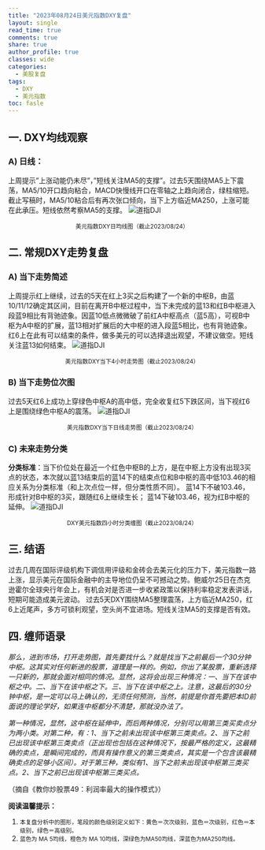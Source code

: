 ```yaml
---
title: "2023年08月24日美元指数DXY复盘"
layout: single
read_time: true
comments: true
share: true
author_profile: true
classes: wide
categories:
  - 美股复盘
tags:
  - DXY
  - 美元指数
toc: fasle
---
```

## 一. DXY均线观察
### A) 日线：
上周提示”上涨动能仍未尽”，”短线关注MA5的支撑”。过去5天围绕MA5上下震荡，MA5/10开口趋向粘合，MACD快慢线开口在零轴之上趋向闭合，绿柱缩短。截止写稿时，MA5/10粘合后有再次张口倾向，当下上方临近MA250，上涨可能在此承压。短线依然考察MA5的支撑。
 ![道指DJI](/assets/images/2023-08-24-DXY-day.png)
<small><center>美元指数DXY日均线图（截止2023/08/24）</center></small>
## 二. 常规DXY走势复盘
### A) 当下走势简述
上周提示红上继续，过去的5天在红上3买之后构建了一个新的中枢B，由蓝10/11/12确定其区间，目前在离开B中枢过程中，当下未完成的蓝13和红B中枢进入段蓝9相比有背驰迹象。因蓝10低点微微破了前红A中枢高点（蓝5高），可视B中枢为A中枢的扩展，蓝13相对扩展后的大中枢的进入段蓝5相比，也有背驰迹象。红6上在此有可以结束的条件，做多美元的可以选择退出观望，不建议做空。短线关注蓝13如何结束。
 ![道指DJI](/assets/images/2023-08-24-DXY-hour.png)
<small><center>美元指数DXY当下4小时走势图（截止2023/08/24）</center></small>
### B) 当下走势位次图
过去5天红6上成功上穿绿色中枢A的高中低，完全收复红5下跌区间，当下视红6上是围绕绿色中枢A的震荡。
 ![道指DJI](/assets/images/2023-08-24-DXY-day-1.png)
<small><center>美元指数DXY当下日线走势图（截止2023/08/24）</center></small>
### C) 未来走势分类
**分类标准**：当下价位处在最近一个红色中枢B的上方，是在中枢上方没有出现3买点的状态，本次就以蓝13结束后的蓝14下的结束点位和B中枢的高中低103.46的相应关系为分类标准（和上次点位一样，但分类性质不同）。
蓝14下不破103.46，形成针对B中枢的3买，跟随红6上继续生长；
蓝14下破103.46，视为红B中枢的延伸。
 ![道指DJI](/assets/images/2023-08-24-DXY-hour-fl.png)
<small><center>DXY美元指数四小时分类缠图（截止2023/08/24）</center></small>
## 三. 结语
过去几周在国际评级机构下调信用评级和金砖会去美元化的压力下，美元指数一路上涨，显示美元在国际金融中的主导地位仍呈不可撼动之势。鲍威尔25日在杰克逊霍尔全球央行年会上，有机会对是否进一步收紧政策以保持利率稳定发表讲话，短期可能造成美元波动。
过去5天DXY围绕MA5整理震荡，上方临近MA250，红6上近尾声，多方可锁利观望，空头尚不宜进场。短线关注MA5的支撑是否有效。
## 四. 缠师语录
*那么，进到市场，打开走势图，首先要找什么？就是找当下之前最后一个30分钟中枢。这其实对任何新进的股票，道理是一样的。例如，你出了某股票，重新选择一只新的，那就会面对相同的情况。显然，这将会出现三种情况：一、当下在该中枢之中。二、当下在该中枢之下。三、当下在该中枢之上。注意，这最后的30分钟中枢，是一定可以马上确认的，无须任何预测，当然，前提是你首先要把本ID前面说的理论学好，如果连中枢都分不清楚，那就没办法了。*

*第一种情况，显然，这中枢在延伸中，而后两种情况，分别可以用第三类买卖点分为两小类。对第二种，有：1、当下之前未出现该中枢第三类卖点。2、当下之前已出现该中枢第三类卖点（正出现也包括在这种情况下，按最严格的定义，这最精确的卖点，是瞬间完成的，而具有操作意义的第三类卖点，其实是一个包含该最精确卖点的足够小区间）。对于第三种，类似有1、当下之前未出现该中枢第三类买点。2、当下之前已出现该中枢第三类买点。*

（摘自《教你炒股票49：利润率最大的操作模式》）


**阅读温馨提示：** 
1. <small>本复盘分析中的图形，笔段的颜色级别定义如下：黄色＝次次级别，蓝色＝次级别，红色＝本级别，绿色＝高级别。</small> 
2. <small>蓝色为 MA 5均线，橙色为 MA 10均线，深绿色为MA50均线，深蓝色为MA250均线。</small> 

